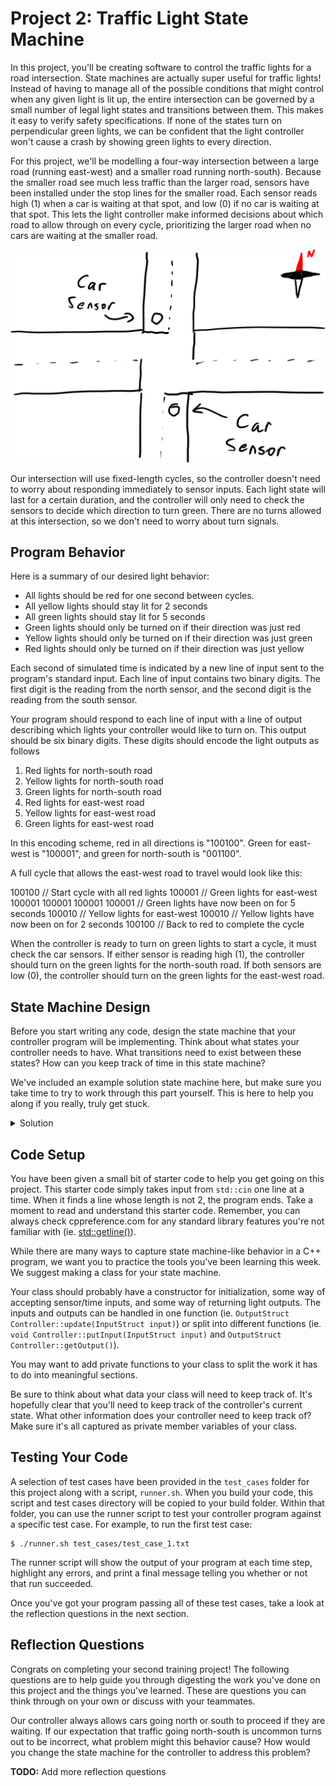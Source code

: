 # Project 2: Traffic Light State Machine

In this project, you'll be creating software to control the traffic lights for a road intersection. State machines are
actually super useful for traffic lights! Instead of having to manage all of the possible conditions that might control
when any given light is lit up, the entire intersection can be governed by a small number of legal light states and
transitions between them. This makes it easy to verify safety specifications. If none of the states turn on
perpendicular green lights, we can be confident that the light controller won't cause a crash by showing green lights
to every direction.

For this project, we'll be modelling a four-way intersection between a large road (running east-west) and a smaller road
running north-south). Because the smaller road see much less traffic than the larger road, sensors have been installed
under the stop lines for the smaller road. Each sensor reads high (1) when a car is waiting at that spot, and low (0)
if no car is waiting at that spot. This lets the light controller make informed decisions about which road to
allow through on every cycle, prioritizing the larger road when no cars are waiting at the smaller road.

![Intersection diagram](intersection_diagram.png)

Our intersection will use fixed-length cycles, so the controller doesn't need to worry about responding immediately to
sensor inputs. Each light state will last for a certain duration, and the controller will only need to check the sensors
to decide which direction to turn green. There are no turns allowed at this intersection, so we don't need to worry
about turn signals.

## Program Behavior

Here is a summary of our desired light behavior:

* All lights should be red for one second between cycles.
* All yellow lights should stay lit for 2 seconds
* All green lights should stay lit for 5 seconds
* Green lights should only be turned on if their direction was just red
* Yellow lights should only be turned on if their direction was just green
* Red lights should only be turned on if their direction was just yellow

Each second of simulated time is indicated by a new line of input sent to the program's standard input. Each line of
input contains two binary digits. The first digit is the reading from the north sensor, and the second digit is the
reading from the south sensor.

Your program should respond to each line of input with a line of output describing which lights your controller would
like to turn on. This output should be six binary digits. These digits should encode the light outputs as follows

1. Red lights for north-south road
2. Yellow lights for north-south road
3. Green lights for north-south road
4. Red lights for east-west road
5. Yellow lights for east-west road
6. Green lights for east-west road

In this encoding scheme, red in all directions is "100100". Green for east-west is "100001", and green for north-south
is "001100".

A full cycle that allows the east-west road to travel would look like this:

100100 // Start cycle with all red lights
100001 // Green lights for east-west
100001
100001
100001
100001  // Green lights have now been on for 5 seconds
100010  // Yellow lights for east-west
100010  // Yellow lights have now been on for 2 seconds
100100  // Back to red to complete the cycle

When the controller is ready to turn on green lights to start a cycle, it must check the car sensors. If either sensor
is reading high (1), the controller should turn on the green lights for the north-south road. If both sensors are low
(0), the controller should turn on the green lights for the east-west road.

## State Machine Design

Before you start writing any code, design the state machine that your controller program will be implementing. Think
about what states your controller needs to have. What transitions need to exist between these states? How can you keep
track of time in this state machine?

We've included an example solution state machine here, but make sure you take time to try to work through this part
yourself. This is here to help you along if you really, truly get stuck.

<details>
<summary>Solution</summary>

![Example state machine](state_machine.png)

</details>

## Code Setup

You have been given a small bit of starter code to help you get going on this project. This starter code simply takes
input from `std::cin` one line at a time. When it finds a line whose length is not 2, the program ends. Take a moment
to read and understand this starter code. Remember, you can always check cppreference.com for any standard library
features you're not familiar with (ie. [std::getline()](https://en.cppreference.com/w/cpp/string/basic_string/getline)).

While there are many ways to capture state machine-like behavior in a C++ program, we want you to practice the tools
you've been learning this week. We suggest making a class for your state machine.

Your class should probably have a constructor for initialization, some way of accepting sensor/time inputs, and some way
of returning light outputs. The inputs and outputs can be handled in one function
(ie. `OutputStruct Controller::update(InputStruct input)`) or split into different functions (ie.
`void Controller::putInput(InputStruct input)` and `OutputStruct Controller::getOutput()`).

You may want to add private functions to your class to split the work it has to do into meaningful sections.

Be sure to think about what data your class will need to keep track of. It's hopefully clear that you'll need to keep
track of the controller's current state. What other information does your controller need to keep track of? Make sure
it's all captured as private member variables of your class.

## Testing Your Code

A selection of test cases have been provided in the `test_cases` folder for this project along with a script,
`runner.sh`. When you build your code, this script and test cases directory will be copied to your build folder. Within
that folder, you can use the runner script to test your controller program against a specific test case. For example, to
run the first test case:

```shell script
$ ./runner.sh test_cases/test_case_1.txt
```

The runner script will show the output of your program at each time step, highlight any errors, and print a final
message telling you whether or not that run succeeded.

Once you've got your program passing all of these test cases, take a look at the reflection questions in the next
section.

## Reflection Questions

Congrats on completing your second training project! The following questions are to help guide you through digesting
the work you've done on this project and the things you've learned. These are questions you can think through on your
own or discuss with your teammates.

Our controller always allows cars going north or south to proceed if they are waiting. If our expectation that traffic
going north-south is uncommon turns out to be incorrect, what problem might this behavior cause? How would you change
the state machine for the controller to address this problem?

**TODO:** Add more reflection questions
